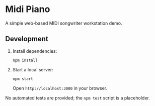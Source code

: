 # Midi Piano

A simple web-based MIDI songwriter workstation demo.

## Development

1. Install dependencies:
   ```
   npm install
   ```
2. Start a local server:
   ```
   npm start
   ```
   Open `http://localhost:3000` in your browser.

No automated tests are provided; the `npm test` script is a placeholder.
